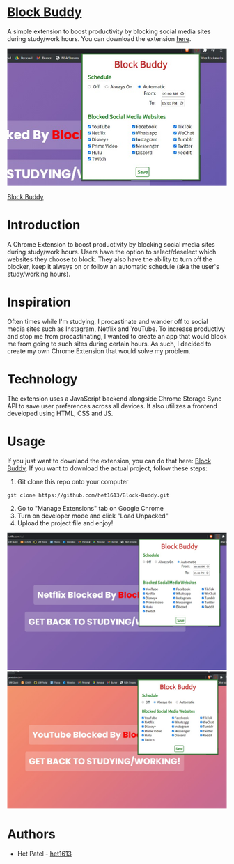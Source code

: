 # [Block Buddy](https://chrome.google.com/webstore/detail/block-buddy/ajoeonnfejlknojbinailjkdcnjkagmo/)

A simple extension to boost productivity by blocking social media sites during study/work hours. You can download the extension [here](https://chrome.google.com/webstore/detail/block-buddy/ajoeonnfejlknojbinailjkdcnjkagmo/).

![](https://github.com/het1613/Block-Buddy/blob/master/Screenshots/zoomed.jpg?raw=true)

[Block Buddy](https://chrome.google.com/webstore/detail/block-buddy/ajoeonnfejlknojbinailjkdcnjkagmo/)

# Introduction
A Chrome Extension to boost productivity by blocking social media sites during study/work hours. Users have the option to select/deselect which websites they choose to block. They also have the ability to turn off the blocker, keep it always on or follow an automatic schedule (aka the user's study/working hours).

# Inspiration
Often times while I'm studying, I procastinate and wander off to social media sites such as Instagram, Netflix and YouTube. To increase productivy and stop me from procastinating, I wanted to create an app that would block me from going to such sites during certain hours. As such, I decided to create my own Chrome Extension that would solve my problem. 

# Technology
The extension uses a JavaScript backend alongside Chrome Storage Sync API to save user preferences across all devices. It also utilizes a frontend developed using HTML, CSS and JS. 

# Usage
If you just want to downlaod the extension, you can do that here: [Block Buddy](https://chrome.google.com/webstore/detail/block-buddy/ajoeonnfejlknojbinailjkdcnjkagmo/).
If you want to download the actual project, follow these steps:
1. Git clone this repo onto your computer
```
git clone https://github.com/het1613/Block-Buddy.git
```
2. Go to "Manage Extensions" tab on Google Chrome
3. Turn on developer mode and click "Load Unpacked"
4. Upload the project file and enjoy!

![](https://github.com/het1613/Block-Buddy/blob/master/Screenshots/netflix_blocked_cropped.jpg?raw=true)
![](https://github.com/het1613/Block-Buddy/blob/master/Screenshots/youtube_blocked_cropped.jpg?raw=true)

# Authors
- Het Patel - [het1613](https://github.com/het1613)


